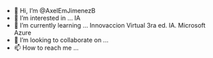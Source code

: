 - 👋 Hi, I’m @AxelEmJimenezB
- 👀 I’m interested in ... IA
- 🌱 I’m currently learning ... Innovaccion Virtual 3ra ed. IA. Microsoft Azure
- 💞️ I’m looking to collaborate on ...
- 📫 How to reach me ...

<!---
AxelEmJimenezB/AxelEmJimenezB is a ✨ special ✨ repository because its `README.md` (this file) appears on your GitHub profile.
You can click the Preview link to take a look at your changes.
--->
